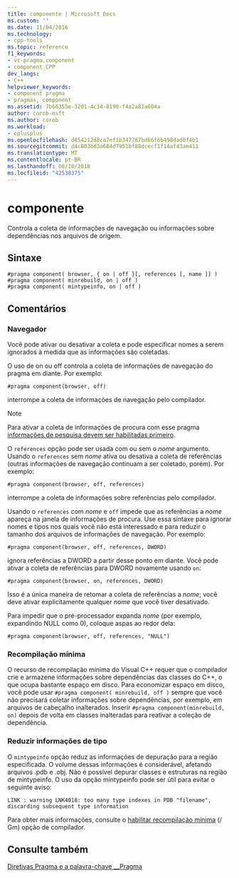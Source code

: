 ```yaml
---
title: componente | Microsoft Docs
ms.custom: ''
ms.date: 11/04/2016
ms.technology:
- cpp-tools
ms.topic: reference
f1_keywords:
- vc-pragma.component
- component_CPP
dev_langs:
- C++
helpviewer_keywords:
- component pragma
- pragmas, component
ms.assetid: 7b66355e-3201-4c14-8190-f4a2a81a604a
author: corob-msft
ms.author: corob
ms.workload:
- cplusplus
ms.openlocfilehash: d854212d8ca7ef1b347787bd66f6b498dad0f4b1
ms.sourcegitcommit: d4c803bd3a684d7951bf88dcecf1f14af43ae411
ms.translationtype: MT
ms.contentlocale: pt-BR
ms.lasthandoff: 08/10/2018
ms.locfileid: "42538375"
---
```

# <a name="component"></a>componente
Controla a coleta de informações de navegação ou informações sobre dependências nos arquivos de origem.  
  
## <a name="syntax"></a>Sintaxe  
  
```  
#pragma component( browser, { on | off }[, references [, name ]] )  
#pragma component( minrebuild, on | off )  
#pragma component( mintypeinfo, on | off )  
```  
  
## <a name="remarks"></a>Comentários  
  
### <a name="browser"></a>Navegador  
Você pode ativar ou desativar a coleta e pode especificar nomes a serem ignorados à medida que as informações são coletadas.  
  
O uso de on ou off controla a coleta de informações de navegação do pragma em diante. Por exemplo:  
  
```  
#pragma component(browser, off)  
```  
  
interrompe a coleta de informações de navegação pelo compilador.  
  
> [!NOTE]
> Para ativar a coleta de informações de procura com esse pragma [informações de pesquisa devem ser habilitadas primeiro](../build/reference/building-browse-information-files-overview.md).  
  
O `references` opção pode ser usada com ou sem o *nome* argumento. Usando o `references` sem *nome* ativa ou desativa a coleta de referências (outras informações de navegação continuam a ser coletado, porém). Por exemplo:  
  
```  
#pragma component(browser, off, references)  
```  
  
interrompe a coleta de informações sobre referências pelo compilador.  
  
Usando o `references` com *nome* e `off` impede que as referências a *nome* apareça na janela de informações de procura. Use essa sintaxe para ignorar nomes e tipos nos quais você não está interessado e para reduzir o tamanho dos arquivos de informações de navegação. Por exemplo:  
  
```  
#pragma component(browser, off, references, DWORD)  
```  
  
ignora referências a DWORD a partir desse ponto em diante. Você pode ativar a coleta de referências para DWORD novamente usando `on`:  
  
```  
#pragma component(browser, on, references, DWORD)  
```  
  
Isso é a única maneira de retomar a coleta de referências a *nome*; você deve ativar explicitamente qualquer *nome* que você tiver desativado.  
  
Para impedir que o pré-processador expanda *nome* (por exemplo, expandindo NULL como 0), coloque aspas ao redor dela:  
  
```  
#pragma component(browser, off, references, "NULL")  
```  
  
### <a name="minimal-rebuild"></a>Recompilação mínima  
O recurso de recompilação mínima do Visual C++ requer que o compilador crie e armazene informações sobre dependências das classes do C++, o que ocupa bastante espaço em disco. Para economizar espaço em disco, você pode usar `#pragma component( minrebuild, off )` sempre que você não precisará coletar informações sobre dependências, por exemplo, em arquivos de cabeçalho inalterados. Inserir `#pragma component(minrebuild, on)` depois de volta em classes inalteradas para reativar a coleção de dependência.  
  
### <a name="reduce-type-information"></a>Reduzir informações de tipo  
O `mintypeinfo` opção reduz as informações de depuração para a região especificada. O volume dessas informações é considerável, afetando arquivos .pdb e .obj. Não é possível depurar classes e estruturas na região de mintypeinfo. O uso da opção mintypeinfo pode ser útil para evitar o seguinte aviso:  
  
```  
LINK : warning LNK4018: too many type indexes in PDB "filename", discarding subsequent type information  
```  
  
Para obter mais informações, consulte o [habilitar recompilação mínima](../build/reference/gm-enable-minimal-rebuild.md) (/ Gm) opção de compilador.  
  
## <a name="see-also"></a>Consulte também  
 
[Diretivas Pragma e a palavra-chave __Pragma](../preprocessor/pragma-directives-and-the-pragma-keyword.md)